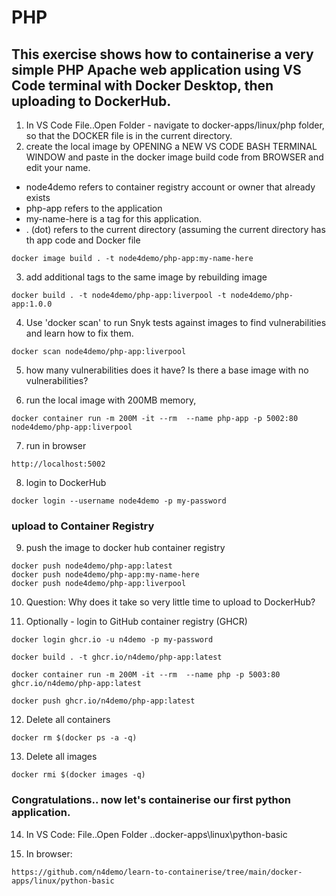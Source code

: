 
# PHP
## This exercise shows how to containerise a very simple PHP Apache web application using VS Code terminal with Docker Desktop, then uploading to DockerHub.  

1. In VS Code File..Open Folder - navigate to docker-apps/linux/php folder, so that the DOCKER file is in the current directory. 
2. create the local image by OPENING a NEW VS CODE BASH TERMINAL WINDOW and paste in the docker image build code from BROWSER and edit your name. 

- node4demo refers to container registry account or owner that already exists
- php-app refers to the application 
- my-name-here is a tag for this application. 
- . (dot) refers to the current directory (assuming the current directory has th app code and Docker file

```
docker image build . -t node4demo/php-app:my-name-here
```

3. add additional tags to the same image by rebuilding image

```
docker build . -t node4demo/php-app:liverpool -t node4demo/php-app:1.0.0
```

4. Use 'docker scan' to run Snyk tests against images to find vulnerabilities and learn how to fix them.

```
docker scan node4demo/php-app:liverpool
```

5. how many vulnerabilities does it have? Is there a base image with no vulnerabilities?

6. run the local image with 200MB memory, 

```
docker container run -m 200M -it --rm  --name php-app -p 5002:80 node4demo/php-app:liverpool
```

7. run in browser
```
http://localhost:5002
```

8. login to DockerHub

```
docker login --username node4demo -p my-password
```

### upload to Container Registry

9. push the image to docker hub container registry

```
docker push node4demo/php-app:latest
docker push node4demo/php-app:my-name-here
docker push node4demo/php-app:liverpool
```
10. Question: Why does it take so very little time to upload to DockerHub?

11. Optionally - login to GitHub container registry (GHCR)

```
docker login ghcr.io -u n4demo -p my-password

docker build . -t ghcr.io/n4demo/php-app:latest

docker container run -m 200M -it --rm  --name php -p 5003:80 ghcr.io/n4demo/php-app:latest

docker push ghcr.io/n4demo/php-app:latest
```

12. Delete all containers

```
docker rm $(docker ps -a -q)
```

13. Delete all images

```
docker rmi $(docker images -q)
```

### Congratulations.. now let's containerise our first python application.

14. In VS Code: File..Open Folder ..docker-apps\linux\python-basic

15. In browser: 

```
https://github.com/n4demo/learn-to-containerise/tree/main/docker-apps/linux/python-basic
```
